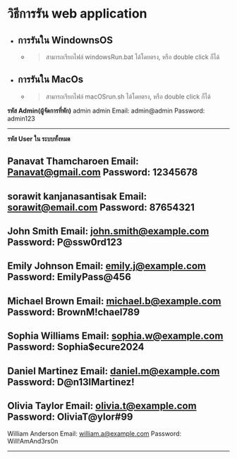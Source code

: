 # วิธีการรัน web application

* ## การรันใน WindownsOS
    * > สามารถเรียกไฟล์ windowsRun.bat ได้โดยตรง, หรือ double click ก็ได้
* ## การรันใน MacOs
    * > สามารถเรียกไฟล์ macOSrun.sh ได้โดยตรง, หรือ double click ก็ได้

********************รหัส Admin(ผู้จัดการที่พัก)********************
admin admin
Email: admin@admin
Password: admin123

***********************************************************

********************รหัส User ใน ระบบทั้งหมด********************

Panavat Thamcharoen
Email: Panavat@gmail.com
Password: 12345678
------------------------------------
sorawit kanjanasantisak
Email: sorawit@email.com
Password: 87654321
------------------------------------
John Smith
Email: john.smith@example.com
Password: P@ssw0rd123
------------------------------------
Emily Johnson
Email: emily.j@example.com
Password: EmilyPass@456
------------------------------------
Michael Brown
Email: michael.b@example.com
Password: BrownM!chael789
------------------------------------
Sophia Williams
Email: sophia.w@example.com
Password: Sophia$ecure2024
------------------------------------
Daniel Martinez
Email: daniel.m@example.com
Password: D@n13lMartinez!
------------------------------------
Olivia Taylor
Email: olivia.t@example.com
Password: OliviaT@ylor#99
------------------------------------
William Anderson
Email: william.a@example.com
Password: Will!AmAnd3rs0n
***********************************************************
